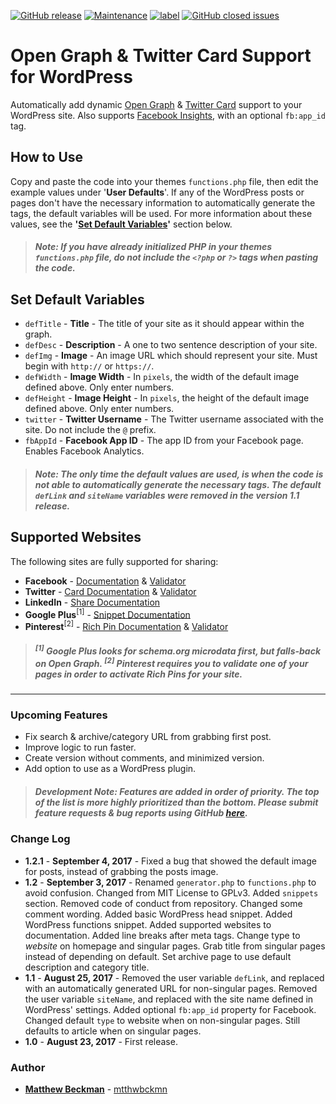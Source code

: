 [![GitHub release](https://img.shields.io/github/release/mtthwbckmn/wordpress-meta-support.svg?style=flat-square)](https://github.com/mtthwbckmn/wordpress-meta-support/releases) [![Maintenance](https://img.shields.io/maintenance/yes/2017.svg?style=flat-square)](https://github.com/mtthwbckmn/wordpress-meta-support) [![label](https://img.shields.io/github/issues/mtthwbckmn/wordpress-meta-support.svg?style=flat-square)](https://github.com/mtthwbckmn/wordpress-meta-support/issues) [![GitHub closed issues](https://img.shields.io/github/issues-closed/mtthwbckmn/wordpress-meta-support.svg?style=flat-square)](https://github.com/mtthwbckmn/wordpress-meta-support/issues?q=is%3Aissue+is%3Aclosed)
# Open Graph &amp; Twitter Card Support for WordPress
Automatically add dynamic [Open Graph](http://ogp.me) &amp; [Twitter Card](https://dev.twitter.com/cards/overview) support to your WordPress site. Also supports [Facebook Insights](https://developers.facebook.com/docs/sharing/referral-insights), with an optional `fb:app_id` tag.

## How to Use
Copy and paste the code into your themes `functions.php` file, then edit the example values under '**User Defaults**'. If any of the WordPress posts or pages don't have the necessary information to automatically generate the tags, the default variables will be used. For more information about these values, see the **'[Set Default Variables](https://github.com/mtthwbckmn/wordpress-meta-support#set-default-variables)'** section below.
>##### Note: If you have already initialized PHP in your themes `functions.php` file, do not include the `<?php` or `?>` tags when pasting the code.

## Set Default Variables
* `defTitle` - **Title** - The title of your site as it should appear within the graph.
* `defDesc` - **Description** - A one to two sentence description of your site.
* `defImg` - **Image** - An image URL which should represent your site. Must begin with `http://` or `https://`.
* `defWidth` - **Image Width** - In `pixels`, the width of the default image defined above. Only enter numbers.
* `defHeight` - **Image Height** - In `pixels`, the height of the default image defined above. Only enter numbers.
* `twitter` - **Twitter Username** - The Twitter username associated with the site. Do not include the `@` prefix.
* `fbAppId` - **Facebook App ID** - The app ID from your Facebook page. Enables Facebook Analytics.
>##### Note: The only time the default values are used, is when the code is not able to automatically generate the necessary tags. The default `defLink` and `siteName` variables were removed in the version 1.1 release.

## Supported Websites
The following sites are fully supported for sharing:
* **Facebook** - [Documentation](https://developers.facebook.com/docs/sharing/opengraph) & [Validator](https://developers.facebook.com/tools/debug/)
* **Twitter** - [Card Documentation](https://dev.twitter.com/cards/overview) & [Validator](https://cards-dev.twitter.com/validator)
* **LinkedIn** - [Share Documentation](https://developer.linkedin.com/docs/share-on-linkedin)
* **Google Plus**<sup>[1]</sup> - [Snippet Documentation](https://developers.google.com/+/web/snippet/)
* **Pinterest**<sup>[2]</sup> - [Rich Pin Documentation](https://developers.pinterest.com/docs/rich-pins/overview/) & [Validator](https://developers.pinterest.com/tools/url-debugger/)
>##### <sup>[1]</sup> Google Plus looks for schema.org microdata first, but falls-back on Open Graph. <sup>[2]</sup> Pinterest requires you to validate one of your pages in order to activate Rich Pins for your site.

----

### Upcoming Features
* Fix search & archive/category URL from grabbing first post.
* Improve logic to run faster.
* Create version without comments, and minimized version.
* Add option to use as a WordPress plugin.
>##### Development Note: Features are added in order of priority. The top of the list is more highly prioritized than the bottom. Please submit feature requests & bug reports using GitHub [here](https://github.com/mtthwbckmn/wordpress-meta-support/issues).

### Change Log
* **1.2.1** - **September 4, 2017** - Fixed a bug that showed the default image for posts, instead of grabbing the posts image. 
* **1.2** - **September 3, 2017** - Renamed `generator.php` to `functions.php` to avoid confusion. Changed from MIT License to GPLv3. Added `snippets` section. Removed code of conduct from repository. Changed some comment wording. Added basic WordPress head snippet. Added WordPress functions snippet. Added supported websites to documentation. Added line breaks after meta tags. Change type to *website* on homepage and singular pages. Grab title from singular pages instead of depending on default. Set archive page to use default description and category title. 
* **1.1** - **August 25, 2017** - Removed the user variable `defLink`, and replaced with an automatically generated URL for non-singular pages. Removed the user variable `siteName`, and replaced with the site name defined in WordPress' settings. Added optional `fb:app_id` property for Facebook. Changed default `type` to website when on non-singular pages. Still defaults to article when on singular pages.
* **1.0** - **August 23, 2017** - First release.

### Author
* **[Matthew Beckman](https://matthewbeckman.co)** - [mtthwbckmn](https://twitter.com/mtthwbckmn)